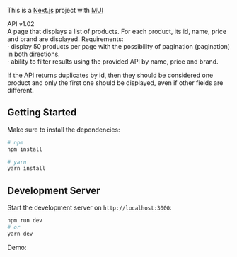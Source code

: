 This is a [Next.js](https://nextjs.org/) project with [MUI](https://mui.com/)

API v1.02  
A page that displays a list of products. For each product, its id, name, price and brand are displayed.
  Requirements:  
· display 50 products per page with the possibility of pagination (pagination) in both directions.  
· ability to filter results using the provided API by name, price and brand.  
  
If the API returns duplicates by id, then they should be considered one product and only the first one should be displayed, even if other fields are different.  

## Getting Started

Make sure to install the dependencies:

```bash
# npm
npm install

# yarn
yarn install
```

## Development Server

Start the development server on `http://localhost:3000`:

```bash
npm run dev
# or
yarn dev
```

Demo: 
